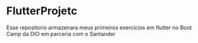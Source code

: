 # FlutterProjetc
Esse repositorio armazenara meus primeiros exercícios em flutter no Boot Camp da DIO em parceria com o Santander
